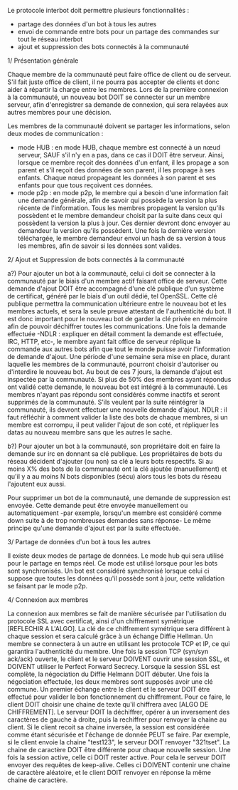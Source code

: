Le protocole interbot doit permettre plusieurs fonctionnalités :
 - partage des données d'un bot à tous les autres
 - envoi de commande entre bots pour un partage des commandes sur tout le réseau interbot
 - ajout et suppression des bots connectés à la communauté

1/ Présentation générale

Chaque membre de la communauté peut faire office de client ou de serveur. S'il fait juste office de client, il ne pourra pas accepter de clients et donc aider à répartir la charge entre les membres.
Lors de la première connexion à la communauté, un nouveau bot DOIT se connecter sur un membre serveur, afin d'enregistrer sa demande de connexion, qui sera relayées aux autres membres pour une décision.

Les membres de la communauté doivent se partager les informations, selon deux modes de communication :
 - mode HUB : en mode HUB, chaque membre est connecté à un nœud serveur, SAUF s'il n'y en a pas, dans ce cas il DOIT être serveur. Ainsi, lorsque ce membre reçoit des données d'un enfant, il les propage a son parent et s'il reçoit des données de son parent, il les propage à ses enfants. Chaque nœud propageant les données à son parent et ses enfants pour que tous reçoivent ces données.
 - mode p2p : en mode p2p, le membre qui a besoin d'une information fait une demande générale, afin de savoir qui possède la version la plus récente de l'information. 
Tous les membres propagent la version qu'ils possèdent et le membre demandeur choisit par la suite dans ceux qui possèdent la version la plus à jour.
Ces dernier devront donc envoyer au demandeur la version qu'ils possèdent.
Une fois la dernière version téléchargée, le membre demandeur envoi un hash de sa version à tous les membres, afin de savoir si les données sont valides.


2/ Ajout et Suppression de bots connectés à la communauté

a?) Pour ajouter un bot à la communauté, celui ci doit se connecter à la communauté par le biais d'un membre actif faisant office de serveur.
Cette demande d'ajout DOIT être accompagné d'une clé publique d'un système de certificat, généré par le biais d'un outil dédié, tel OpenSSL. Cette clé publique permettra la communication ultérieure entre le nouveau bot et les membres actuels, et sera la seule preuve attestant de l'authenticité du bot. Il est donc important pour le nouveau bot de garder la clé privée en mémoire afin de pouvoir déchiffrer toutes les communications.
Une fois la demande effectuée -NDLR : expliquer en détail comment la demande est effectuée, IRC, HTTP, etc-, le membre ayant fait office de serveur réplique la commande aux autres bots afin que tout le monde puisse avoir l'information de demande d'ajout. Une période d'une semaine sera mise en place, durant laquelle les membres de la communauté, pourront choisir d'autoriser ou d'interdire le nouveau bot.
Au bout de ces 7 jours, la demande d'ajout est inspectée par la communauté.
Si plus de 50% des membres ayant répondus ont validé cette demande, le nouveau bot est intégré à la communauté. Les membres n'ayant pas répondu sont considérés comme inactifs et seront supprimés de la communauté.
S'ils veulent par la suite réintégrer la communauté, ils devront effectuer une nouvelle demande d'ajout.
NDLR : il faut réfléchir à comment valider la liste des bots de chaque membres, si un membre est corrompu, il peut valider l'ajout de son coté, et répliquer les datas au nouveau membre sans que les autres le sache.

b?) Pour ajouter un bot à la communauté, son propriétaire doit en faire la demande sur irc en donnant sa clé publique.
Les propriétaires de bots du réseau décident d'ajouter (ou non) sa clé a leurs bots respectifs.
Si au moins X% des bots de la communauté ont la clé ajoutée (manuellement) et qu'il y a au moins N bots disponibles (sécu) alors tous les bots du réseau l'ajoutent eux aussi.

Pour supprimer un bot de la communauté, une demande de suppression est envoyée. Cette demande peut être envoyée manuellement ou automatiquement -par exemple, lorsqu'un membre est considéré comme down suite à de trop nombreuses demandes sans réponse- Le même principe qu'une demande d'ajout est par la suite effectuée.

3/ Partage de données d'un bot à tous les autres

Il existe deux modes de partage de données. Le mode hub qui sera utilisé pour le partage en temps réel. Ce mode est utilisé lorsque pour les bots sont synchronisés.
Un bot est considéré synchronisé lorsque celui ci suppose que toutes les données qu'il possède sont à jour, cette validation se faisant par le mode p2p.

4/ Connexion aux membres

La connexion aux membres se fait de manière sécurisée par l'utilisation du protocole SSL avec certificat, ainsi d'un chiffrement symétrique [REFLECHIR A L'ALGO]. La clé de ce chiffrement symétrique sera différent à chaque session et sera calculé grâce à un échange Diffie Hellman.
Un membre se connectera à un autre en utilisant les protocole TCP et IP, ce qui garantira l'authenticité du membre.
Une fois la session TCP (syn/syn ack/ack) ouverte, le client et le serveur DOIVENT ouvrir une session SSL, et DOIVENT utiliser le Perfect Forward Secrecy.
Lorsque la session SSL est complète, la négociation du Diffie Helmann DOIT débuter. Une fois la négociation effectuée, les deux membres sont supposés avoir une clé commune.
Un premier échange entre le client et le serveur DOIT être effectué pour valider le bon fonctionnement du chiffrement. Pour ce faire, le client DOIT choisir une chaine de texte qu'il chiffrera avec [ALGO DE CHIFFREMENT]. Le serveur DOIT la déchiffrer, opérer à un inversement des caractères de gauche à droite, puis la rechiffrer pour renvoyer la chaine au client.
Si le client recoit sa chaine inversée, la session est considérée comme étant sécurisée et l'échange de donnée PEUT se faire.
Par exemple, si le client envoie la chaine "test123", le serveur DOIT renvoyer "321tset".
La chaine de caractère DOIT être différente pour chaque nouvelle session.
Une fois la session active, celle ci DOIT rester active. Pour cela le serveur DOIT envoyer des requêtes de keep-alive. Celles ci DOIVENT contenir une chaine de caractère aléatoire, et le client DOIT renvoyer en réponse la même chaine de caractère.
